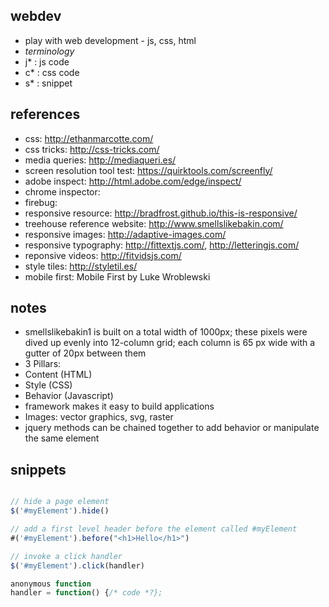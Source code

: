 ## webdev

- play with web development - js, css, html
- *terminology*
 - j* : js code
 - c* : css code
 - s* : snippet

## references

- css: http://ethanmarcotte.com/
- css tricks: http://css-tricks.com/
- media queries: http://mediaqueri.es/
- screen resolution tool test: https://quirktools.com/screenfly/
- adobe inspect:  http://html.adobe.com/edge/inspect/
- chrome inspector:
- firebug:
- responsive resource: http://bradfrost.github.io/this-is-responsive/
- treehouse reference website: http://www.smellslikebakin.com/
- responsive images: http://adaptive-images.com/
- responsive typography: http://fittextjs.com/, http://letteringjs.com/
- reponsive videos: http://fitvidsjs.com/
- style tiles: http://styletil.es/
- mobile first: Mobile First by Luke Wroblewski

## notes

- smellslikebakin1 is built on a total width of 1000px; these pixels were dived up evenly into 12-column grid; each column is 65 px wide with a gutter of 20px between them
- 3 Pillars:
 - Content (HTML)
 - Style (CSS)
 - Behavior (Javascript)
- framework makes it easy to build applications
- Images: vector graphics, svg, raster
- jquery methods can be chained together to add behavior or manipulate the same element

## snippets

```js

// hide a page element
$('#myElement').hide()

// add a first level header before the element called #myElement
#('#myElement').before("<h1>Hello</h1>")

// invoke a click handler
$('#myElement').click(handler)

anonymous function
handler = function() {/* code *?};

```
